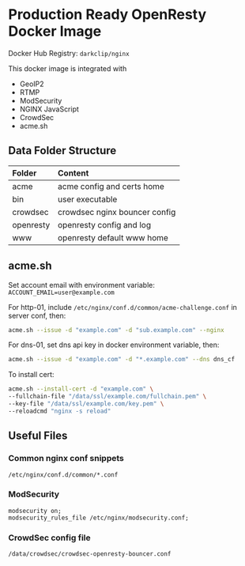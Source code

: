 # Production Ready OpenResty Docker Image

Docker Hub Registry: `darkclip/nginx`

This docker image is integrated with

- GeoIP2
- RTMP
- ModSecurity
- NGINX JavaScript
- CrowdSec
- acme.sh


## Data Folder Structure

|Folder   |Content|
|:-       |:-    |
|acme     |acme config and certs home|
|bin      |user executable|
|crowdsec |crowdsec nginx bouncer config|
|openresty|openresty config and log|
|www      |openresty default www home|


## acme.sh

Set account email with environment variable: `ACCOUNT_EMAIL=user@example.com`

For http-01, include `/etc/nginx/conf.d/common/acme-challenge.conf` in server conf, then:

```bash
acme.sh --issue -d "example.com" -d "sub.example.com" --nginx
```

For dns-01, set dns api key in docker environment variable, then:

```bash
acme.sh --issue -d "example.com" -d "*.example.com" --dns dns_cf
```

To install cert:

```bash
acme.sh --install-cert -d "example.com" \
--fullchain-file "/data/ssl/example.com/fullchain.pem" \
--key-file "/data/ssl/example.com/key.pem" \
--reloadcmd "nginx -s reload"
```


## Useful Files

### Common nginx conf snippets

`/etc/nginx/conf.d/common/*.conf`

### ModSecurity

```nginx
modsecurity on;
modsecurity_rules_file /etc/nginx/modsecurity.conf;
```

### CrowdSec config file

`/data/crowdsec/crowdsec-openresty-bouncer.conf`

